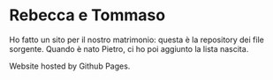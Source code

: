 # Rebecca e Tommaso

Ho fatto un sito per il nostro matrimonio: questa è la repository dei file sorgente.
Quando è nato Pietro, ci ho poi aggiunto la lista nascita.

Website hosted by Github Pages.

